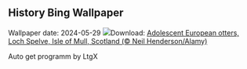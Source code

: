 ## History Bing Wallpaper
Wallpaper date: 2024-05-29
![](https://www.bing.com/th?id=OHR.MullOtter_EN-IN5193619685_UHD.jpg&w=1000)Download: [Adolescent European otters, Loch Spelve, Isle of Mull, Scotland (© Neil Henderson/Alamy)](https://www.bing.com/th?id=OHR.MullOtter_EN-IN5193619685_UHD.jpg)

Auto get programm by LtgX
